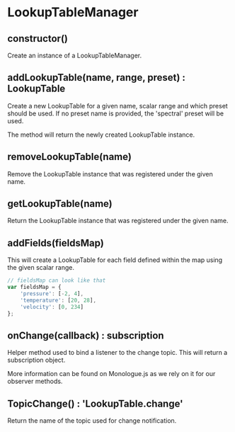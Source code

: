 # LookupTableManager

## constructor()

Create an instance of a LookupTableManager.

## addLookupTable(name, range, preset) : LookupTable

Create a new LookupTable for a given name, scalar range and which preset should be used. If no preset name is provided, the 'spectral' preset will be used.

The method will return the newly created LookupTable instance.

## removeLookupTable(name)

Remove the LookupTable instance that was registered under the given name.

## getLookupTable(name)

Return the LookupTable instance that was registered under the given name.

## addFields(fieldsMap)

This will create a LookupTable for each field defined within the map using
the given scalar range.

```js
// fieldsMap can look like that
var fieldsMap = {
    'pressure': [-2, 4],
    'temperature': [20, 28],
    'velocity': [0, 234]
};
```

## onChange(callback) : subscription

Helper method used to bind a listener to the change topic.
This will return a subscription object.

More information can be found on Monologue.js as we rely on it for our
observer methods.

## TopicChange() : 'LookupTable.change'

Return the name of the topic used for change notification.
